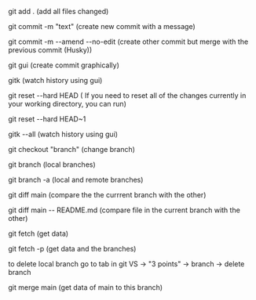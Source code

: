 git add . (add all files changed)

git commit -m "text" (create new commit with a message)

git commit -m --amend --no-edit (create other commit but merge with the previous commit (Husky))

git gui (create commit graphically)

gitk (watch history using gui)

git reset --hard HEAD ( If you need to reset all of the changes currently in your working directory, you can run)

git reset --hard HEAD~1

gitk --all (watch history using gui)

git checkout "branch" (change branch)

git branch (local branches)

git branch -a (local and remote branches)

git diff main (compare the the currrent branch with the other)

git diff main -- README.md (compare file in the current branch with the other)

git fetch (get data)

git fetch -p (get data and the branches)

to delete local branch go to tab in git VS -> "3 points" -> branch -> delete branch

git merge main (get data of main to this branch)
